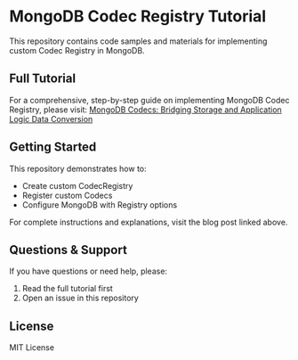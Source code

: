 # MongoDB Codec Registry Tutorial

This repository contains code samples and materials for implementing custom Codec Registry in MongoDB.

## Full Tutorial

For a comprehensive, step-by-step guide on implementing MongoDB Codec Registry, please visit:
[MongoDB Codecs: Bridging Storage and Application Logic Data Conversion](https://rendra.dev/blogs/3)

## Getting Started

This repository demonstrates how to:
- Create custom CodecRegistry
- Register custom Codecs
- Configure MongoDB with Registry options

For complete instructions and explanations, visit the blog post linked above.

## Questions & Support

If you have questions or need help, please:
1. Read the full tutorial first
2. Open an issue in this repository

## License

MIT License